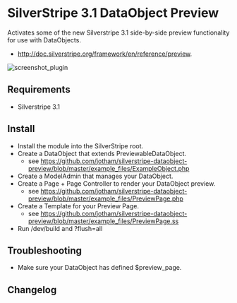 # SilverStripe 3.1 DataObject Preview

Activates some of the new Silverstripe 3.1 side-by-side preview functionality for use with DataObjects. 

- http://doc.silverstripe.org/framework/en/reference/preview.

![screenshot_plugin](https://cloud.githubusercontent.com/assets/247139/4880595/5eb2c5ac-633d-11e4-86c0-c207d85f7be9.jpg)

## Requirements

- Silverstripe 3.1

## Install

- Install the module into the SilverStripe root.
- Create a DataObject that extends PreviewableDataObject.
  - see https://github.com/jotham/silverstripe-dataobject-preview/blob/master/example_files/ExampleObject.php
- Create a ModelAdmin that manages your DataObject.
- Create a Page + Page Controller to render your DataObject preview.
  - see https://github.com/jotham/silverstripe-dataobject-preview/blob/master/example_files/PreviewPage.php
- Create a Template for your Preview Page.
  - see https://github.com/jotham/silverstripe-dataobject-preview/blob/master/example_files/PreviewPage.ss
- Run /dev/build and ?flush=all

## Troubleshooting

- Make sure your DataObject has defined $preview_page.

## Changelog

